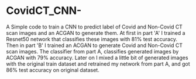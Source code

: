 # CovidCT_CNN-
A Simple code to train a CNN to predict label of Covid and Non-Covid CT scan images and an ACGAN to generate them.
At first in part 'A' I trained a Resnet50 network that classifies these images with 81% test accuracy.
Then in part 'B' I trained an ACGAN to generate Covid and Non-Covid CT scan images.
The classifier from part A, classifies generated images by ACGAN with 79% accuracy.
Later on I mixed a little bit of generated images with the original train dataset and retrained my network from part A, and got 86% test accuracy on original dataset.



